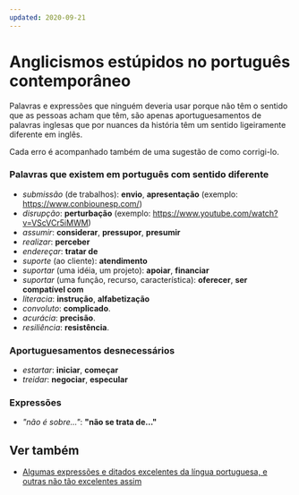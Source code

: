 ```yaml
---
updated: 2020-09-21
---
```


# Anglicismos estúpidos no português contemporâneo

Palavras e expressões que ninguém deveria usar porque não têm o sentido que as pessoas acham que têm, são apenas aportuguesamentos de palavras inglesas que por nuances da história têm um sentido ligeiramente diferente em inglês.

Cada erro é acompanhado também de uma sugestão de como corrigi-lo.

### Palavras que existem em português com sentido diferente

  - _submissão_ (de trabalhos): **envio**, **apresentação** (exemplo: https://www.conbiounesp.com/)
  - _disrupção_: **perturbação** (exemplo: https://www.youtube.com/watch?v=VScVCr5iMWM)
  - _assumir_: **considerar**, **pressupor**, **presumir**
  - _realizar_: **perceber**
  - _endereçar_: **tratar de**
  - _suporte_ (ao cliente): **atendimento**
  - _suportar_ (uma idéia, um projeto): **apoiar**, **financiar**
  - _suportar_ (uma função, recurso, característica): **oferecer**, **ser compatível com**
  - _literacia_: **instrução**, **alfabetização**
  - _convoluto_: **complicado**.
  - _acurácia_: **precisão**.
  - _resiliência_: **resistência**.

### Aportuguesamentos desnecessários

  - _estartar_: **iniciar**, **começar**
  - _treidar_: **negociar**, **especular**

### Expressões

  - _"não é sobre..."_: **"não se trata de..."**

## Ver também

- [Algumas expressões e ditados excelentes da língua portuguesa, e outras não tão excelentes assim](https://fiatjaf.alhur.es/expressões-e-ditados.txt)
